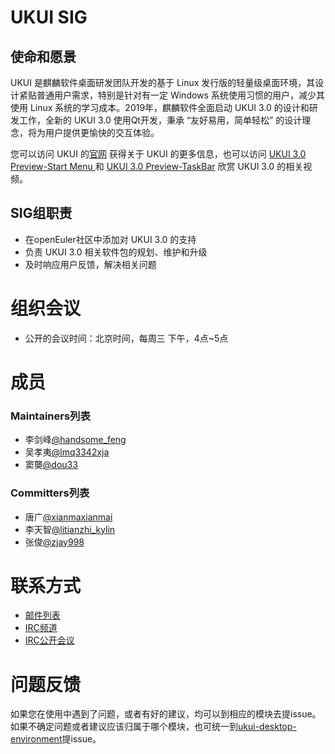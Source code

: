 # UKUI SIG

## 使命和愿景

UKUI 是麒麟软件桌面研发团队开发的基于 Linux 发行版的轻量级桌面环境，其设计紧贴普通用户需求，特别是针对有一定 Windows 系统使用习惯的用户，减少其使用 Linux 系统的学习成本。2019年，麒麟软件全面启动 UKUI 3.0 的设计和研发工作，全新的 UKUI 3.0 使用Qt开发，秉承 “友好易用，简单轻松” 的设计理念，将为用户提供更愉快的交互体验。

您可以访问 UKUI 的[官网](http://www.ukui.org/) 获得关于 UKUI 的更多信息，也可以访问 [UKUI 3.0 Preview-Start Menu ](http://www.ukui.org/news/20200205.html) 和 [UKUI 3.0 Preview-TaskBar](http://www.ukui.org/news/20200227.html) 欣赏 UKUI 3.0 的相关视频。

## SIG组职责

- 在openEuler社区中添加对 UKUI 3.0 的支持
- 负责 UKUI 3.0 相关软件包的规划、维护和升级
- 及时响应用户反馈，解决相关问题


# 组织会议

- 公开的会议时间：北京时间，每周三 下午，4点~5点


# 成员

### Maintainers列表
- 李剑峰[@handsome_feng](https://gitee.com/handsome_feng)
- 吴孝夷[@lmq3342xja](https://gitee.com/lmq3342xia)
- 窦龑[@dou33](https://gitee.com/dou33)


### Committers列表
- 唐广[@xianmaxianmai](https://gitee.com/xianmaxianmai)
- 李天智[@litianzhi_kylin](https://gitee.com/litianzhi_kylin)
- 张俊[@zjay998](https://gitee.com/zjay998)


# 联系方式

- [邮件列表](dev@openeuler.org)
- [IRC频道](#openeuler-dev)
- [IRC公开会议](#openeuler-meeting)



# 问题反馈
如果您在使用中遇到了问题，或者有好的建议，均可以到相应的模块去提issue。
如果不确定问题或者建议应该归属于哪个模块，也可统一到[ukui-desktop-environment](https://gitee.com/src-openeuler/ukui-desktop-environment)提issue。
